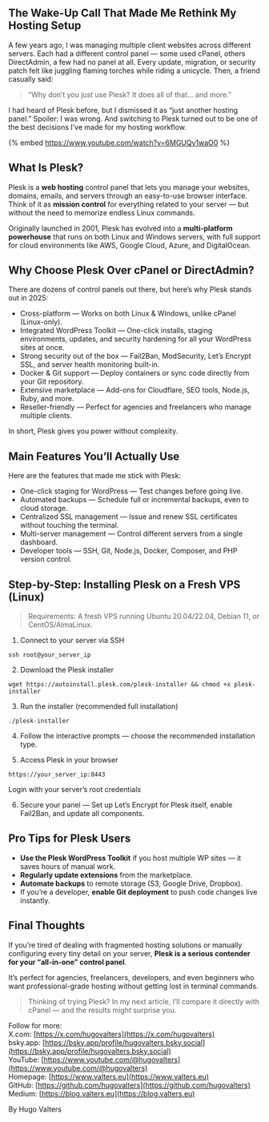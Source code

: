 ## The Wake-Up Call That Made Me Rethink My Hosting Setup
A few years ago, I was managing multiple client websites across different servers. Each had a different control panel — some used cPanel, others DirectAdmin, a few had no panel at all. Every update, migration, or security patch felt like juggling flaming torches while riding a unicycle.
Then, a friend casually said:

> “Why don’t you just use Plesk? It does all of that… and more.”

I had heard of Plesk before, but I dismissed it as “just another hosting panel.”
Spoiler: I was wrong. And switching to Plesk turned out to be one of the best decisions I’ve made for my hosting workflow.

{% embed https://www.youtube.com/watch?v=6MGUQv1waO0 %}

## What Is Plesk?
Plesk is a **web hosting** control panel that lets you manage your websites, domains, emails, and servers through an easy-to-use browser interface.
Think of it as **mission control** for everything related to your server — but without the need to memorize endless Linux commands.

Originally launched in 2001, Plesk has evolved into a **multi-platform powerhouse** that runs on both Linux and Windows servers, with full support for cloud environments like AWS, Google Cloud, Azure, and DigitalOcean.

## Why Choose Plesk Over cPanel or DirectAdmin?
There are dozens of control panels out there, but here’s why Plesk stands out in 2025:
* Cross-platform — Works on both Linux & Windows, unlike cPanel (Linux-only).
* Integrated WordPress Toolkit — One-click installs, staging environments, updates, and security hardening for all your WordPress sites at once.
* Strong security out of the box — Fail2Ban, ModSecurity, Let’s Encrypt SSL, and server health monitoring built-in.
* Docker & Git support — Deploy containers or sync code directly from your Git repository.
* Extensive marketplace — Add-ons for Cloudflare, SEO tools, Node.js, Ruby, and more.
* Reseller-friendly — Perfect for agencies and freelancers who manage multiple clients.

In short, Plesk gives you power without complexity.

## Main Features You’ll Actually Use
Here are the features that made me stick with Plesk:
* One-click staging for WordPress — Test changes before going live.
* Automated backups — Schedule full or incremental backups, even to cloud storage.
* Centralized SSL management — Issue and renew SSL certificates without touching the terminal.
* Multi-server management — Control different servers from a single dashboard.
* Developer tools — SSH, Git, Node.js, Docker, Composer, and PHP version control.

## Step-by-Step: Installing Plesk on a Fresh VPS (Linux)

> Requirements: A fresh VPS running Ubuntu 20.04/22.04, Debian 11, or CentOS/AlmaLinux.

1. Connect to your server via SSH
```
ssh root@your_server_ip
```

2. Download the Plesk installer
```
wget https://autoinstall.plesk.com/plesk-installer && chmod +x plesk-installer
```

3. Run the installer (recommended full installation)
```
./plesk-installer
```

4. Follow the interactive prompts — choose the recommended installation type.

5. Access Plesk in your browser
```
https://your_server_ip:8443
```

Login with your server’s root credentials

6. Secure your panel — Set up Let’s Encrypt for Plesk itself, enable Fail2Ban, and update all components.

## Pro Tips for Plesk Users
* **Use the Plesk WordPress Toolkit** if you host multiple WP sites — it saves hours of manual work.
* **Regularly update extensions** from the marketplace.
* **Automate backups** to remote storage (S3, Google Drive, Dropbox).
* If you’re a developer, **enable Git deployment** to push code changes live instantly.

## Final Thoughts
If you’re tired of dealing with fragmented hosting solutions or manually configuring every tiny detail on your server, **Plesk is a serious contender for your “all-in-one” control panel**.

It’s perfect for agencies, freelancers, developers, and even beginners who want professional-grade hosting without getting lost in terminal commands.

> Thinking of trying Plesk? In my next article, I’ll compare it directly with cPanel — and the results might surprise you.

Follow for more: <br>
X.com: [https://x.com/hugovalters](https://x.com/hugovalters)<br>
bsky.app: [https://bsky.app/profile/hugovalters.bsky.social](https://bsky.app/profile/hugovalters.bsky.social)<br>
YouTube: [https://www.youtube.com/@hugovalters](https://www.youtube.com/@hugovalters)<br>
Homepage: [https://www.valters.eu](https://www.valters.eu)<br>
GitHub: [https://github.com/hugovalters](https://github.com/hugovalters)<br>
Medium: [https://blog.valters.eu](https://blog.valters.eu)<br>

By Hugo Valters

